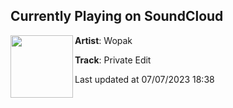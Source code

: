 ## Currently Playing on SoundCloud

[<img align="left" width="100" src="https://i1.sndcdn.com/artworks-000093180742-7xyhxh-t500x500.jpg">](https://soundcloud.com/wopak/private-edit?in=saxurn/sets/old/)

**Artist**: Wopak 

**Track**: Private Edit

Last updated at 07/07/2023 18:38
